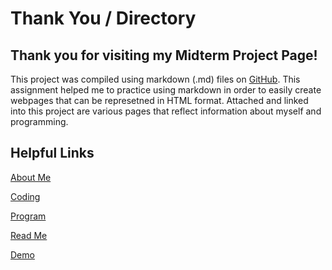 # Thank You / Directory
## Thank you for visiting my Midterm Project Page! 

This project was compiled using markdown (.md) files on [GitHub](github.com). This assignment helped me to practice using markdown in order to easily create webpages that can be represetned in HTML format.
Attached and linked into this project are various pages that reflect information about myself and programming. 

## Helpful Links

[About Me](https://github.com/seanmoserr/midtermProject/blob/main/aboutMe.md)

[Coding](https://github.com/seanmoserr/midtermProject/blob/main/favoriteCoding.md)

[Program](https://github.com/seanmoserr/midtermProject/blob/main/Program.cs)

[Read Me](https://github.com/seanmoserr/midtermProject/blob/main/README.md)

[Demo](https://github.com/seanmoserr/midtermProject/new/main/random.md)

